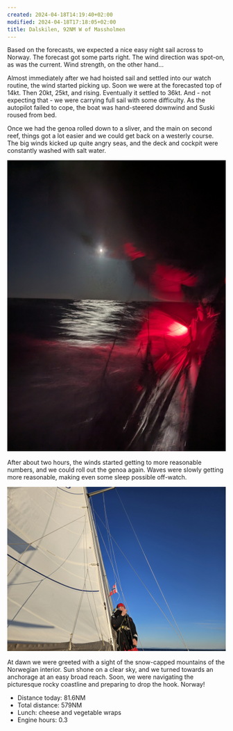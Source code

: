 ```yaml
---
created: 2024-04-18T14:19:40+02:00
modified: 2024-04-18T17:18:05+02:00
title: Dalskilen, 92NM W of Massholmen
---
```


Based on the forecasts, we expected a nice easy night sail across to Norway. The forecast got some parts right. The wind direction was spot-on, as was the current. Wind strength, on the other hand...

Almost immediately after we had hoisted sail and settled into our watch routine, the wind started picking up. Soon we were at the forecasted top of 14kt. Then 20kt, 25kt, and rising. Eventually it settled to 36kt. And - not expecting that - we were carrying full sail with some difficulty. As the autopilot failed to cope, the boat was hand-steered downwind and Suski roused from bed.

Once we had the genoa rolled down to a sliver, and the main on second reef, things got a lot easier and we could get back on a westerly course. The big winds kicked up quite angry seas, and the deck and cockpit were constantly washed with salt water.

![Image](../2024/2a7b09199e1cf13779186b3624b7cf9c.jpg) 

After about two hours, the winds started getting to more reasonable numbers, and we could roll out the genoa again. Waves were slowly getting more reasonable, making even some sleep possible off-watch.

![Image](../2024/519554ea0060d537ac927e221840f1e9.jpg) 

At dawn we were greeted with a sight of the snow-capped mountains of the Norwegian interior. Sun shone on a clear sky, and we turned towards an anchorage at an easy broad reach. Soon, we were navigating the picturesque rocky coastline and preparing to drop the hook. Norway!

* Distance today: 81.6NM
* Total distance: 579NM
* Lunch: cheese and vegetable wraps
* Engine hours: 0.3
